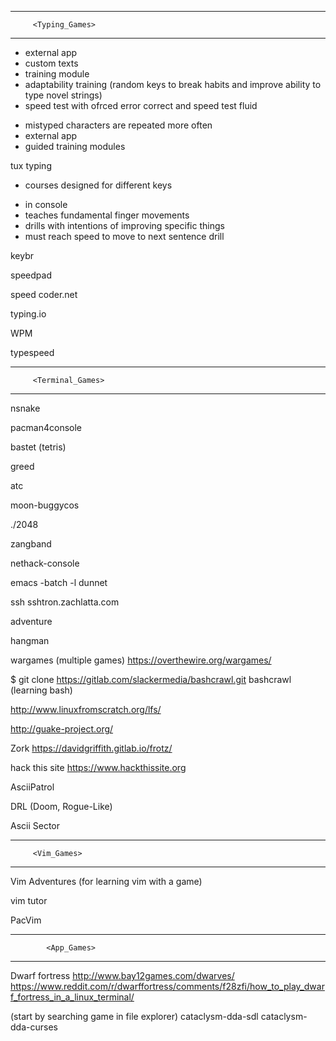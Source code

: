 

-----------------------------------
		 <Typing_Games>
-----------------------------------
<!-- klavaro -->
  - external app
  - custom texts
  - training module
  - adaptability training (random keys to break habits
  and improve ability to type novel strings)
  - speed test with ofrced error correct and speed test fluid

<!-- tipp10 -->
  - mistyped characters are repeated more often
  - external app
  - guided training modules

tux typing  
  


<!-- ktouch -->
 - courses designed for different keys
 
<!-- gtypist -->
 - in console
 - teaches fundamental finger movements
 - drills with intentions of improving specific things
 - must reach speed to move to next sentence drill

keybr

speedpad

speed coder.net

typing.io

WPM	

typespeed

 
-----------------------------------
		 <Terminal_Games>
-----------------------------------
 nsnake
 
 pacman4console
 
 bastet (tetris)
 
 greed
 
 atc
 
 moon-buggycos
 
 ./2048
 
 zangband
 
 nethack-console
 
 emacs -batch -l dunnet
 
 ssh sshtron.zachlatta.com
 
 adventure
 
 hangman
 
 wargames (multiple games) https://overthewire.org/wargames/
 
 $ git clone https://gitlab.com/slackermedia/bashcrawl.git bashcrawl (learning bash)
 
 http://www.linuxfromscratch.org/lfs/
 
 http://guake-project.org/

Zork https://davidgriffith.gitlab.io/frotz/

hack this site https://www.hackthissite.org

AsciiPatrol

DRL (Doom, Rogue-Like)

Ascii Sector


-----------------------------------
		 <Vim_Games>
-----------------------------------
Vim Adventures (for learning vim with a game)

vim tutor

PacVim


-----------------------------------
		    <App_Games>
-----------------------------------
Dwarf fortress http://www.bay12games.com/dwarves/  https://www.reddit.com/r/dwarffortress/comments/f28zfi/how_to_play_dwarf_fortress_in_a_linux_terminal/

(start by searching game in file explorer) cataclysm-dda-sdl  cataclysm-dda-curses




